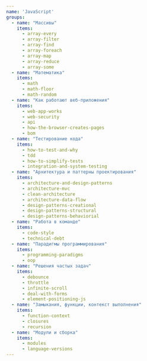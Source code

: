 ```yaml
---
name: 'JavaScript'
groups:
  - name: "Массивы"
    items:
      - array-every
      - array-filter
      - array-find
      - array-foreach
      - array-map
      - array-reduce
      - array-some
  - name: "Математика"
    items:
      - math
      - math-floor
      - math-random
  - name: "Как работают веб-приложения"
    items:
      - web-app-works
      - web-security
      - api
      - how-the-browser-creates-pages
      - bom
  - name: "Тестирование кода"
    items:
      - how-to-test-and-why
      - tdd
      - how-to-simplify-tests
      - integration-and-system-testing
  - name: "Архитектура и паттерны проектирования"
    items:
      - architecture-and-design-patterns
      - architecture-mvc
      - clean-architecture
      - architecture-data-flow
      - design-patterns-creational
      - design-patterns-structural
      - design-patterns-behaviorial
  - name: "Работа в команде"
    items:
      - code-style
      - technical-debt
  - name: "Парадигмы программирования"
    items:
      - programming-paradigms
      - oop
  - name: "Решения частых задач"
    items:
      - debounce
      - throttle
      - infinite-scroll
      - deal-with-forms
      - element-positioning-js
  - name: "Замыкания, функции, контекст выполнения"
    items:
      - function-context
      - closures
      - recursion
  - name: "Модули и сборка"
    items:
      - modules
      - language-versions
---
```

